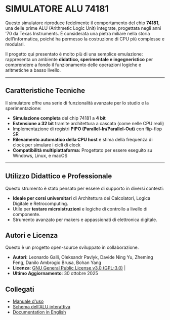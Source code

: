 # SIMULATORE ALU 74181

Questo simulatore riproduce fedelmente il comportamento del chip **74181**, una delle prime ALU (Arithmetic Logic Unit) integrate, progettata negli anni '70 da Texas Instruments. È considerata una pietra miliare nella storia dell'informatica, poiché ha permesso la costruzione di CPU più complesse e modulari.

Il progetto qui presentato è molto più di una semplice emulazione: rappresenta un ambiente **didattico, sperimentale e ingegneristico** per comprendere a fondo il funzionamento delle operazioni logiche e aritmetiche a basso livello.

***

## Caratteristiche Tecniche

Il simulatore offre una serie di funzionalità avanzate per lo studio e la sperimentazione:

* **Simulazione completa** del chip 74181 a **4 bit**
* **Estensione a 32 bit** tramite architettura a cascata (come nelle CPU reali)
* Implementazione di registri **PIPO (Parallel-In/Parallel-Out)** con flip-flop SR
* **Rilevamento automatico della CPU host** e stima della frequenza di clock per simulare i cicli di clock
* **Compatibilità multipiattaforma:** Progettato per essere eseguito su Windows, Linux, e macOS

***

## Utilizzo Didattico e Professionale

Questo strumento è stato pensato per essere di supporto in diversi contesti:

* **Ideale per corsi universitari** di Architettura dei Calcolatori, Logica Digitale e Retrocomputing.
* Utile per **testare microistruzioni** e logiche di controllo a livello di componente.
* Strumento avanzato per makers e appassionati di elettronica digitale.


## Autori e Licenza

Questo è un progetto open-source sviluppato in collaborazione.
* **Autori**:  Leonardo Galli, Oleksandr Pavlyk, Davide Ning Yu, Zheming Feng, Danilo Ambrogio Brusa, Bohan Yang
* **Licenza**: [GNU General Public License v3.0 (GPL-3.0)](https://www.gnu.org/licenses/gpl-3.0.html) |
* **Ultimo Aggiornamento**: 30 ottobre 2025

## Collegati
* [Manuale d'uso](https://github.com/alexpvk75/SIMULATORE-ALU-74181-O.PAVLYK/blob/main/manuale.txt)
* [Schema dell'ALU interattiva](https://circuitverse.org/users/311719/projects/alu-74181-final)
* [Documentation in English](https://github.com/alexpvk75/SIMULATORE-ALU-74181-O.PAVLYK/blob/main/docs_eng)